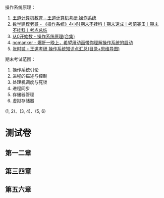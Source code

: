 
操作系统原理：

1. [王道计算机教育 - 王道计算机考研 操作系统](https://www.bilibili.com/video/BV1YE411D7nH/) 
2. [数学建模老哥 - 《操作系统》4小时期末不挂科！期末速成丨考前突击丨期末不挂科丨考点总结](https://www.bilibili.com/video/BV1ju6TYHEKU/) 
3. [从0开始数 - 操作系统原理(合集)](https://www.bilibili.com/video/BV13b4y1Q7YD/) 
4. [nomanker - 爆肝一晚上，希望用动画带你理解操作系统的启动](https://www.bilibili.com/video/BV1mm4y1u7G6/) 
5. [张时贰 - 王道考研 操作系统知识点汇总(目录+思维导图)](https://juejin.cn/post/7099830837117452302) 


期末考试范围：

1. 操作系统引论
2. 进程的描述与控制
3. 处理机调度与死锁
4. 进程同步
5. 存储器管理
6. 虚拟存储器

(1, 2)、(3, 4)、(5, 6)

# 测试卷

## 第一二章



## 第三四章


## 第五六章





